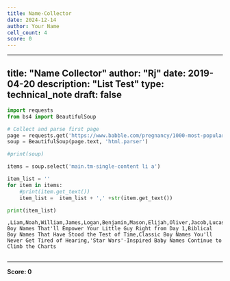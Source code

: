 ```yaml
---
title: Name-Collector
date: 2024-12-14
author: Your Name
cell_count: 4
score: 0
---
```


---
title: "Name Collector"
author: "Rj"
date: 2019-04-20
description: "List Test"
type: technical_note
draft: false
---

```python
import requests
from bs4 import BeautifulSoup
```


```python
# Collect and parse first page
page = requests.get('https://www.babble.com/pregnancy/1000-most-popular-boy-names/')
soup = BeautifulSoup(page.text, 'html.parser')    

#print(soup)    

items = soup.select('main.tm-single-content li a')

item_list = ''
for item in items:
    #print(item.get_text())
    item_list =  item_list + ',' +str(item.get_text())

print(item_list)
```

    ,Liam,Noah,William,James,Logan,Benjamin,Mason,Elijah,Oliver,Jacob,Lucas,Michael,Alexander,Ethan,Daniel,Matthew,Aiden,Henry,Joseph,Jackson,Samuel,Sebastian,David,Carter,Wyatt,Jayden,John,Owen,Dylan,Luke,Gabriel,Anthony,Isaac,Grayson,Jack,Julian,Levi,Christopher,Joshua,Andrew,Lincoln,Mateo,Ryan,Jaxon,Nathan,Aaron,Isaiah,Thomas,Charles,Caleb,Josiah,Christian,Hunter,Eli,Jonathan,Connor,Landon,Adrian,Asher,Cameron,Leo,Theodore,Jeremiah,Hudson,Robert,Easton,Nolan,Nicholas,Ezra,Colton,Angel,Brayden,Jordan,Dominic,Austin,Ian,Adam,Elias,Greyson,Jose,Ezekiel,Carson,Evan,Maverick,Bryson,Jace,Cooper,Xavier,Parker,Roman,Jason,Santiago,Chase,Sawyer,Gavin,Leonardo,Ayden,Jameson,Kevin,Bentley,Zachary,Everett,Axel,Tyler,Micah,Vincent,Weston,Miles,Wesley,Nathaniel,Harrison,Brandon,Cole,Declan,Luis,Braxton,Damian,Silas,Ryder,Bennett,George,Emmett,Justin,Max,Diego,Carlos,Maxwell,Kingston,Ivan,Maddox,Juan,Jayce,Rowan,Eric,Jesus,Calvin,Abel,King,Camden,Amir,Blake,Alex,Brody,Malachi,Emmanuel,Jonah,Beau,Jude,Antonio,Alan,Elliott,Elliot,Waylon,Xander,Timothy,Victor,Bryce,Finn,Brantley,Edward,Abraham,Patrick,Grant,Hayden,Richard,Miguel,Joel,Gael,Rhett,Steven,Graham,Jasper,Jesse,Matteo,Dean,Preston,August,Oscar,Jeremy,Alejandro,Marcus,Dawson,Lorenzo,Zion,Maximus,Strong Boy Names That'll Empower Your Little Guy Right from Day 1,Biblical Boy Names That Have Stood the Test of Time,Classic Boy Names You'll Never Get Tired of Hearing,'Star Wars'-Inspired Baby Names Continue to Climb the Charts



```python

```


---
**Score: 0**